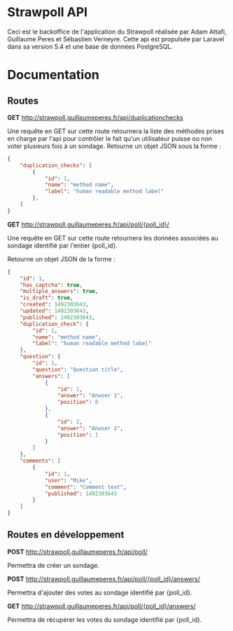 # Strawpoll API

Ceci est le backoffice de l'application du Strawpoll réalisée par Adam Attafi, Guillaume Peres et Sébastien Verneyre. Cette api est propulsée par Laravel dans sa version 5.4 et une base de données PostgreSQL.

# Documentation

## Routes

**GET** http://strawpoll.guillaumeperes.fr/api/duplicationchecks

Une requête en GET sur cette route retournera la liste des méthodes prises en charge par l'api pour contrôler le fait qu'un utilisateur puisse ou non voter plusieurs fois à un sondage. Retourne un objet JSON sous la forme : 

```json
{
	"duplication_checks": [
		{
			"id": 1,
			"name": "method name",
			"label": "human readable method label"
		},
	]
}
```

**GET** http://strawpoll.guillaumeperes.fr/api/poll/{poll_id}/

Une requête en GET sur cette route retournera les données associées au sondage identifié par l'entier {poll_id}.

Retourne un objet JSON de la forme : 

```json
{
	"id": 1, 
	"has_captcha": true,
	"multiple_answers": true,
	"is_draft": true,
	"created": 1492303643,
	"updated": 1492303643,
	"published": 1492303643,
	"duplication_check": {
		"id": 1,
		"name": "method name",
		"label": "human readable method label"
	},
	"question": {
		"id": 1, 
		"question": "Question title",
		"answers": [
			{
				"id": 1,
				"answer": "Anwser 1",
				"position": 0
			},
			{
				"id": 2,
				"answer": "Anwser 2",
				"position": 1
			}
		]
	},
	"comments": [
		{
			"id": 1,
			"user": "Mike",
			"comment": "Comment text",
			"published": 1492303643
		}
	]
}
```

## Routes en développement

**POST** http://strawpoll.guillaumeperes.fr/api/poll/

Permettra de créer un sondage.

**POST** http://strawpoll.guillaumeperes.fr/api/poll/{poll_id}/answers/

Permettra d'ajouter des votes au sondage identifié par {poll_id}.

**GET** http://strawpoll.guillaumeperes.fr/api/poll/{poll_id}/answers/

Permettra de récupérer les votes du sondage identifié par {poll_id}.

